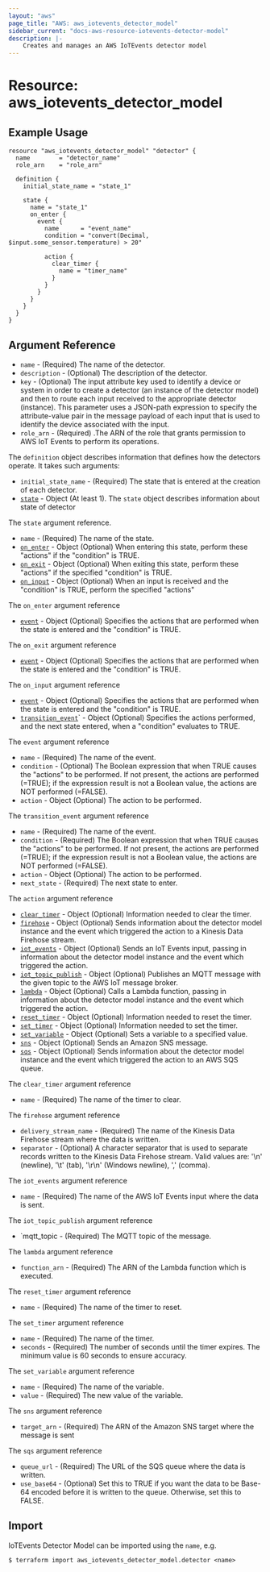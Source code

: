 ```yaml
---
layout: "aws"
page_title: "AWS: aws_iotevents_detector_model"
sidebar_current: "docs-aws-resource-iotevents-detector-model"
description: |-
    Creates and manages an AWS IoTEvents detector model
---
```


# Resource: aws_iotevents_detector_model

## Example Usage

```hcl
resource "aws_iotevents_detector_model" "detector" {
  name        = "detector_name"
  role_arn    = "role_arn"

  definition {
    initial_state_name = "state_1"

    state {
      name = "state_1"
      on_enter {
        event {
          name      = "event_name"
          condition = "convert(Decimal, $input.some_sensor.temperature) > 20"

          action {
            clear_timer {
              name = "timer_name"
            }
          }
        }
      }
    }
  }
}
```

## Argument Reference

* `name` - (Required) The name of the detector.
* `description` - (Optional) The description of the detector.
* `key` - (Optional) The input attribute key used to identify a device or system in order to 
create a detector (an instance of the detector model) and then to route each input received to 
the appropriate detector (instance). This parameter uses a JSON-path expression to specify the 
attribute-value pair in the message payload of each input that is used to identify the device associated with 
the input.
* `role_arn` - (Required) .The ARN of the role that grants permission to AWS IoT Events to perform its operations.

The `definition` object describes information that defines how the detectors operate. It takes such arguments:
* `initial_state_name` - (Required) The state that is entered at the creation of each detector.
* [`state`](#state) - Object (At least 1). The `state` object describes information about state of detector

<a name="state"><a/> The `state` argument reference.
* `name` - (Required) The name of the state.
* [`on_enter`](#on_enter) - Object (Optional) When entering this state, perform these "actions" if the "condition" is TRUE.
* [`on_exit`](#on_exit) - Object (Optional) When exiting this state, perform these "actions" if the specified "condition" is TRUE.
* [`on_input`](#on_input) - Object (Optional) When an input is received and the "condition" is TRUE, perform the specified "actions"

<a name="on_enter"><a/> The `on_enter` argument reference
* [`event`](#event) - Object (Optional) Specifies the actions that are performed when the state is entered and the "condition" is TRUE.

<a name="on_exit"><a/> The `on_exit` argument reference
* [`event`](#event) - Object (Optional) Specifies the actions that are performed when the state is entered and the "condition" is TRUE.

<a name="on_input"><a/> The `on_input` argument reference
* [`event`](#event) - Object (Optional) Specifies the actions that are performed when the state is entered and the "condition" is TRUE.
* [`transition_event`](#transition_event)` - Object (Optional) Specifies the actions performed, and the next state entered, when a "condition" evaluates to TRUE.

<a name="event"><a/> The `event` argument reference
* `name` - (Required) The name of the event.
* `condition` - (Optional) The Boolean expression that when TRUE causes the "actions" to be performed. 
If not present, the actions are performed (=TRUE); if the expression result is not a Boolean value, the actions are NOT performed (=FALSE).
* `action` - Object (Optional) The action to be performed.

<a name="transition_event"><a/>  The `transition_event` argument reference
* `name` - (Required) The name of the event.
* `condition` - (Required) The Boolean expression that when TRUE causes the "actions" to be performed. 
If not present, the actions are performed (=TRUE); if the expression result is not a Boolean value, the actions are NOT performed (=FALSE).
* `action` - Object (Optional) The action to be performed.
* `next_state` - (Required) The next state to enter.

The `action` argument reference
* [`clear_timer`](#clear_timer) - Object (Optional) Information needed to clear the timer.
* [`firehose`](#) - Object (Optional) Sends information about the detector model instance and the event which triggered
the action to a Kinesis Data Firehose stream.
* [`iot_events`](#) - Object (Optional) Sends an IoT Events input, passing in information about the detector model 
instance and the event which triggered the action.
* [`iot_topic_publish`](#) - Object (Optional) Publishes an MQTT message with the given topic to the AWS IoT message broker.
* [`lambda`](#) - Object (Optional) Calls a Lambda function, passing in information about the detector model
instance and the event which triggered the action.
* [`reset_timer`](#) - Object (Optional) Information needed to reset the timer.
* [`set_timer`](#) - Object (Optional) Information needed to set the timer.
* [`set_variable`](#) - Object (Optional) Sets a variable to a specified value.
* [`sns`](#) - Object (Optional) Sends an Amazon SNS message.
* [`sqs`](#) - Object (Optional) Sends information about the detector model instance and the event which triggered
the action to an AWS SQS queue.

<a name="clear_timer"><a/>  The `clear_timer` argument reference
* `name` - (Required) The name of the timer to clear.

<a name="firehose"><a/>  The `firehose` argument reference
* `delivery_stream_name` - (Required) The name of the Kinesis Data Firehose stream where the data is written.
* `separator` - (Optional) A character separator that is used to separate records written to the Kinesis 
Data Firehose stream. Valid values are: '\n' (newline), '\t' (tab), '\r\n' (Windows newline), ',' (comma).

<a name="iot_events"><a/>  The `iot_events` argument reference
* `name` - (Required) The name of the AWS IoT Events input where the data is sent.

<a name="iot_topic_publish"><a/>  The `iot_topic_publish` argument reference
* `mqtt_topic - (Required) The MQTT topic of the message.

<a name="lambda"><a/>  The `lambda` argument reference
* `function_arn` - (Required) The ARN of the Lambda function which is executed.

<a name="reset_timer"><a/>  The `reset_timer` argument reference
* `name` - (Required) The name of the timer to reset.

<a name="set_timer"><a/>  The `set_timer` argument reference
* `name` - (Required) The name of the timer.
* `seconds` - (Required) The number of seconds until the timer expires. The minimum value is 60 seconds to ensure accuracy.

<a name="set_variable"><a/>  The `set_variable` argument reference
* `name` - (Required) The name of the variable.
* `value` - (Required) The new value of the variable.

<a name="sns"><a/>  The `sns` argument reference
* `target_arn` - (Required) The ARN of the Amazon SNS target where the message is sent

<a name="sqs"><a/>  The `sqs` argument reference
* `queue_url` - (Required) The URL of the SQS queue where the data is written.
* `use_base64` - (Optional) Set this to TRUE if you want the data to be Base-64 encoded before it is written to the queue. Otherwise, set this to FALSE.


## Import

IoTEvents Detector Model can be imported using the `name`, e.g.

```
$ terraform import aws_iotevents_detector_model.detector <name>
```
